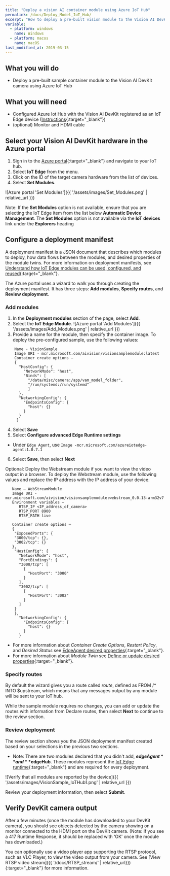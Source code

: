 ```yaml
---
title: "Deploy a vision AI container module using Azure IoT Hub"
permalink: /docs/Deploy_Model_IoT_Hub/
excerpt: "How to deploy a pre-built vision module to the Vision AI DevKit camera using the Azure portal."
variable:
  - platform: windows
    name: Windows
  - platform: macos
    name: macOS
last_modified_at: 2019-03-15
---
```


## What you will do

* Deploy a pre-built sample container module to the Vision AI DevKit camera using Azure IoT Hub

## What you will need

* Configured Azure Iot Hub with the Vision AI DevKit registered as an IoT Edge device ([Instructions](https://azure.github.io/Vision-AI-DevKit-Pages/docs/Setup_Azure_resources/){:target="_blank"})
* (optional) Monitor and HDMI cable

## Select your Vision AI DevKit hardware in the Azure portal

1. Sign in to the [Azure portal](https://portal.azure.com/){:target="_blank"} and navigate to your IoT hub.
2. Select **IoT Edge** from the menu.
3. Click on the ID of the target camera hardware from the list of devices.
4. Select **Set Modules**.

![Azure portal 'Set Modules']({{ '/assets/images/Set_Modules.png' | relative_url }})

  Note: If the **Set Modules** option is not available, ensure that you are selecting the IoT Edge item from the list below **Automatic Device Management**.  The **Set Modules** option is not available via the **IoT devices** link under the **Explorers** heading

## Configure a deployment manifest

A deployment manifest is a JSON document that describes which modules to deploy, how data flows between the modules, and desired properties of the module twins. For more information on deployment manifests, see [Understand how IoT Edge modules can be used, configured, and reused](https://docs.microsoft.com/en-us/azure/iot-edge/module-composition){:target="_blank"}.

The Azure portal uses a wizard to walk you through creating the deployment manifest. It has three steps: **Add modules**, **Specify routes**, and **Review deployment**.

### Add modules

1. In the **Deployment modules** section of the page, select **Add**.
2. Select the **IoT Edge Module**. ![Azure portal 'Add Modules']({{ '/assets/images/Add_Modules.png' | relative_url }})
3. Provide a name for the module, then specify the container image. To deploy the pre-configured sample, use the following values:

  ```terminal
      Name - VisionSample
      Image URI - mcr.microsoft.com/aivision/visionsamplemodule:latest
      Container create options –
      {
        "HostConfig": {
          "NetworkMode": "host",
          "Binds": [
            "/data/misc/camera:/app/vam_model_folder",
            "/run/systemd:/run/systemd"
            ]
        },
        "NetworkingConfig": {
          "EndpointsConfig": {
            "host": {}
          }
        }
       }
  ```
  
4. Select **Save**
5. Select **Configure advanced Edge Runtime settings**
  - Under `Edge Agent`, use `Image -mcr.microsoft.com/azureiotedge-agent:1.0.7.1`
6. Select **Save**, then select **Next**

Optional: Deploy the Webstream module if you want to view the video output in a browser. To deploy the Webstream module, use the following values and replace the IP address with the IP address of your device:

  ```terminal
     Name – WebStreamModule
     Image URI - mcr.microsoft.com/aivision/visionsamplemodule:webstream_0.0.13-arm32v7
     Environment variables –
        RTSP_IP <IP_address_of_camera>
        RTSP_PORT 8900
        RTSP_PATH live

     Container create options –
     {
      "ExposedPorts": {
      "3000/tcp": {},
      "3002/tcp": {}
     },
      "HostConfig": {
        "NetworkMode": "host",
        "PortBindings": {
        "3000/tcp": [
          {
            "HostPort": "3000"
          }
        ],
        "3002/tcp": [
          {
            "HostPort": "3002"
          }
        ]
      }
      },
        "NetworkingConfig": {
          "EndpointsConfig": {
            "host": {}
          }
        }
  ```

* For more information about *Container Create Options*, *Restart Policy*, and *Desired Status* see [EdgeAgent desired properties](https://docs.microsoft.com/en-us/azure/iot-edge/module-edgeagent-edgehub#edgeagent-desired-properties){:target="_blank"}.
* For more information about *Module Twin* see [Define or update desired properties](https://docs.microsoft.com/en-us/azure/iot-edge/module-composition#define-or-update-desired-properties){:target="_blank"}.

### Specify routes

By default the wizard gives you a route called *route*, defined as FROM /* INTO $upstream, which means that any messages output by any module will be sent to your IoT hub.

While the sample module requires no changes, you can add or update the routes with information from Declare routes, then select **Next** to continue to the review section.

### Review deployment

The review section shows you the JSON deployment manifest created based on your selections in the previous two sections.

* Note: There are two modules declared that you didn't add, **$edgeAgent** and **$edgeHub**. These modules represent the [IoT Edge runtime](https://docs.microsoft.com/en-us/azure/iot-edge/iot-edge-runtime){:target="_blank"} and are required for every deployment.

 ![Verify that all modules are reported by the device]({{ '/assets/images/VisionSample_IoTHub1.png' | relative_url }})

Review your deployment information, then select **Submit**.

## Verify DevKit camera output

After a few minutes (once the module has downloaded to your DevKit camera), you should see objects detected by the camera showing on a monitor connected to the HDMI port on the DevKit camera. (Note: if you see a 417 Runtime Response, it should be replaced with ‘OK’ once the module has downloaded.)

You can optionally use a video player app supporting the RTSP protocol, such as VLC Player, to view the video output from your camera. See [View RTSP video stream]({{ '/docs/RTSP_stream/' | relative_url}}){:target="_blank"} for more information.
